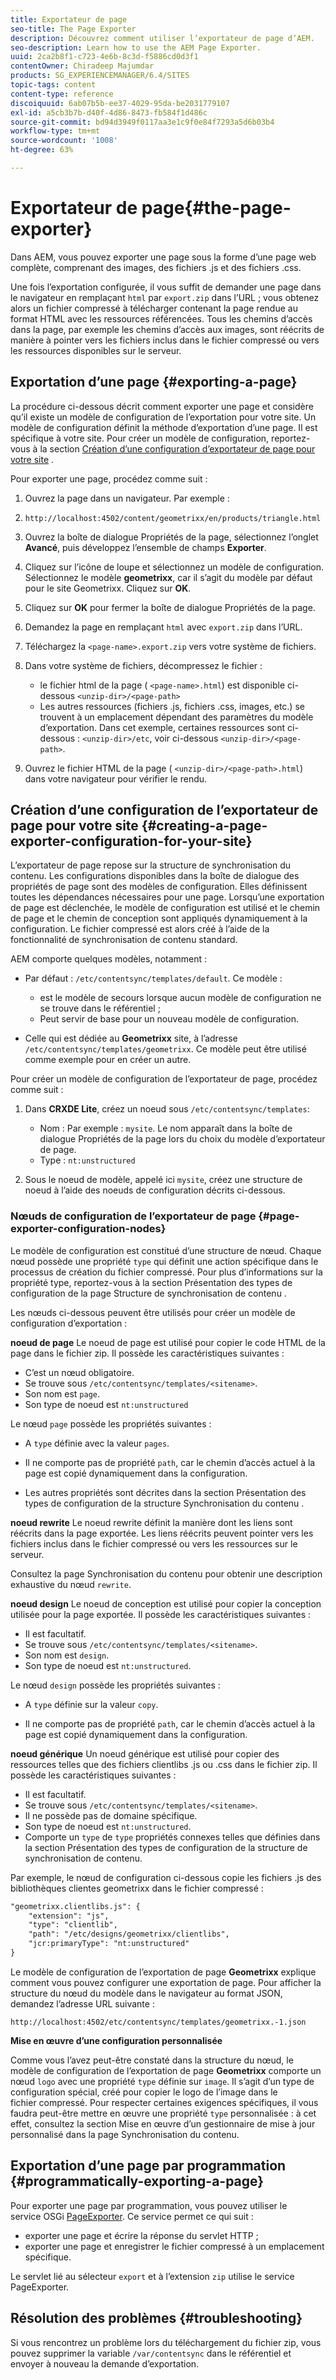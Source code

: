 ```yaml
---
title: Exportateur de page
seo-title: The Page Exporter
description: Découvrez comment utiliser l’exportateur de page d’AEM.
seo-description: Learn how to use the AEM Page Exporter.
uuid: 2ca2b8f1-c723-4e6b-8c3d-f5886cd0d3f1
contentOwner: Chiradeep Majumdar
products: SG_EXPERIENCEMANAGER/6.4/SITES
topic-tags: content
content-type: reference
discoiquuid: 6ab07b5b-ee37-4029-95da-be2031779107
exl-id: a5cb3b7b-d40f-4d86-8473-fb584f1d486c
source-git-commit: bd94d3949f0117aa3e1c9f0e84f7293a5d6b03b4
workflow-type: tm+mt
source-wordcount: '1008'
ht-degree: 63%

---
```


# Exportateur de page{#the-page-exporter}

Dans AEM, vous pouvez exporter une page sous la forme d’une page web complète, comprenant des images, des fichiers .js et des fichiers .css.

Une fois l’exportation configurée, il vous suffit de demander une page dans le navigateur en remplaçant `html` par `export.zip` dans l’URL ; vous obtenez alors un fichier compressé à télécharger contenant la page rendue au format HTML avec les ressources référencées. Tous les chemins d’accès dans la page, par exemple les chemins d’accès aux images, sont réécrits de manière à pointer vers les fichiers inclus dans le fichier compressé ou vers les ressources disponibles sur le serveur.

## Exportation d’une page {#exporting-a-page}

La procédure ci-dessous décrit comment exporter une page et considère qu’il existe un modèle de configuration de l’exportation pour votre site. Un modèle de configuration définit la méthode d’exportation d’une page. Il est spécifique à votre site. Pour créer un modèle de configuration, reportez-vous à la section [Création d’une configuration d’exportateur de page pour votre site](#creating-a-page-exporter-configuration-for-your-site) .

Pour exporter une page, procédez comme suit :

1. Ouvrez la page dans un navigateur. Par exemple :
1. `http://localhost:4502/content/geometrixx/en/products/triangle.html`
1. Ouvrez la boîte de dialogue Propriétés de la page, sélectionnez l’onglet **Avancé**, puis développez l’ensemble de champs **Exporter**.

1. Cliquez sur l’icône de loupe et sélectionnez un modèle de configuration. Sélectionnez le modèle **geometrixx**, car il s’agit du modèle par défaut pour le site Geometrixx. Cliquez sur **OK**.

1. Cliquez sur **OK** pour fermer la boîte de dialogue Propriétés de la page.
1. Demandez la page en remplaçant `html` avec `export.zip` dans l’URL.

1. Téléchargez la `<page-name>.export.zip` vers votre système de fichiers.

1. Dans votre système de fichiers, décompressez le fichier :

   * le fichier html de la page ( `<page-name>.html`) est disponible ci-dessous `<unzip-dir>/<page-path>`
   * Les autres ressources (fichiers .js, fichiers .css, images, etc.) se trouvent à un emplacement dépendant des paramètres du modèle d’exportation. Dans cet exemple, certaines ressources sont ci-dessous : `<unzip-dir>/etc`, voir ci-dessous `<unzip-dir>/<page-path>`.

1. Ouvrez le fichier HTML de la page ( `<unzip-dir>/<page-path>.html`) dans votre navigateur pour vérifier le rendu.

## Création d’une configuration de l’exportateur de page pour votre site {#creating-a-page-exporter-configuration-for-your-site}

L’exportateur de page repose sur la structure de synchronisation du contenu. Les configurations disponibles dans la boîte de dialogue des propriétés de page sont des modèles de configuration. Elles définissent toutes les dépendances nécessaires pour une page. Lorsqu’une exportation de page est déclenchée, le modèle de configuration est utilisé et le chemin de page et le chemin de conception sont appliqués dynamiquement à la configuration. Le fichier compressé est alors créé à l’aide de la fonctionnalité de synchronisation de contenu standard.

AEM comporte quelques modèles, notamment :

* Par défaut : `/etc/contentsync/templates/default`. Ce modèle :

   * est le modèle de secours lorsque aucun modèle de configuration ne se trouve dans le référentiel ;
   * Peut servir de base pour un nouveau modèle de configuration.

* Celle qui est dédiée au **Geometrixx** site, à l’adresse `/etc/contentsync/templates/geometrixx`. Ce modèle peut être utilisé comme exemple pour en créer un autre.

Pour créer un modèle de configuration de l’exportateur de page, procédez comme suit :

1. Dans **CRXDE Lite**, créez un noeud sous `/etc/contentsync/templates`:

   * Nom : Par exemple : `mysite`. Le nom apparaît dans la boîte de dialogue Propriétés de la page lors du choix du modèle d’exportateur de page.
   * Type : `nt:unstructured`

1. Sous le noeud de modèle, appelé ici `mysite`, créez une structure de noeud à l’aide des noeuds de configuration décrits ci-dessous.

### Nœuds de configuration de l’exportateur de page {#page-exporter-configuration-nodes}

Le modèle de configuration est constitué d’une structure de nœud. Chaque nœud possède une propriété `type` qui définit une action spécifique dans le processus de création du fichier compressé. Pour plus d’informations sur la propriété type, reportez-vous à la section Présentation des types de configuration de la page Structure de synchronisation de contenu .

Les nœuds ci-dessous peuvent être utilisés pour créer un modèle de configuration d’exportation :

**noeud de page** Le noeud de page est utilisé pour copier le code HTML de la page dans le fichier zip. Il possède les caractéristiques suivantes :

* C’est un nœud obligatoire.
* Se trouve sous `/etc/contentsync/templates/<sitename>`.
* Son nom est `page`.
* Son type de noeud est `nt:unstructured`

Le nœud `page` possède les propriétés suivantes :

* A `type` définie avec la valeur `pages`.

* Il ne comporte pas de propriété `path`, car le chemin d’accès actuel à la page est copié dynamiquement dans la configuration.

* Les autres propriétés sont décrites dans la section Présentation des types de configuration de la structure Synchronisation du contenu .

**noeud rewrite** Le noeud rewrite définit la manière dont les liens sont réécrits dans la page exportée. Les liens réécrits peuvent pointer vers les fichiers inclus dans le fichier compressé ou vers les ressources sur le serveur.

Consultez la page Synchronisation du contenu pour obtenir une description exhaustive du nœud `rewrite`.

**noeud design** Le noeud de conception est utilisé pour copier la conception utilisée pour la page exportée. Il possède les caractéristiques suivantes :

* Il est facultatif.
* Se trouve sous `/etc/contentsync/templates/<sitename>`.
* Son nom est `design`.
* Son type de noeud est `nt:unstructured`.

Le nœud `design` possède les propriétés suivantes :

* A `type` définie sur la valeur `copy`.

* Il ne comporte pas de propriété `path`, car le chemin d’accès actuel à la page est copié dynamiquement dans la configuration.

**noeud générique** Un noeud générique est utilisé pour copier des ressources telles que des fichiers clientlibs .js ou .css dans le fichier zip. Il possède les caractéristiques suivantes :

* Il est facultatif.
* Se trouve sous `/etc/contentsync/templates/<sitename>`.
* Il ne possède pas de domaine spécifique.
* Son type de noeud est `nt:unstructured`.
* Comporte un `type` de `type` propriétés connexes telles que définies dans la section Présentation des types de configuration de la structure de synchronisation de contenu.

Par exemple, le nœud de configuration ci-dessous copie les fichiers .js des bibliothèques clientes geometrixx dans le fichier compressé :

```xml
"geometrixx.clientlibs.js": {
    "extension": "js",
    "type": "clientlib",
    "path": "/etc/designs/geometrixx/clientlibs",
    "jcr:primaryType": "nt:unstructured"
}
```

Le modèle de configuration de l’exportation de page **Geometrixx** explique comment vous pouvez configurer une exportation de page. Pour afficher la structure du nœud du modèle dans le navigateur au format JSON, demandez l’adresse URL suivante :

`http://localhost:4502/etc/contentsync/templates/geometrixx.-1.json`

**Mise en œuvre d’une configuration personnalisée**

Comme vous l’avez peut-être constaté dans la structure du nœud, le modèle de configuration de l’exportation de page **Geometrixx** comporte un nœud `logo` avec une propriété `type` définie sur `image`. Il s’agit d’un type de configuration spécial, créé pour copier le logo de l’image dans le fichier compressé. Pour respecter certaines exigences spécifiques, il vous faudra peut-être mettre en œuvre une propriété `type` personnalisée : à cet effet, consultez la section Mise en œuvre d’un gestionnaire de mise à jour personnalisé dans la page Synchronisation du contenu.

## Exportation d’une page par programmation {#programmatically-exporting-a-page}

Pour exporter une page par programmation, vous pouvez utiliser le service OSGi [PageExporter](https://helpx.adobe.com/experience-manager/6-4/sites/developing/using/reference-materials/javadoc/index.html?com/day/cq/wcm/contentsync/PageExporter.html). Ce service permet ce qui suit :

* exporter une page et écrire la réponse du servlet HTTP ;
* exporter une page et enregistrer le fichier compressé à un emplacement spécifique.

Le servlet lié au sélecteur `export` et à l’extension `zip` utilise le service PageExporter.

## Résolution des problèmes {#troubleshooting}

Si vous rencontrez un problème lors du téléchargement du fichier zip, vous pouvez supprimer la variable `/var/contentsync` dans le référentiel et envoyer à nouveau la demande d’exportation.
